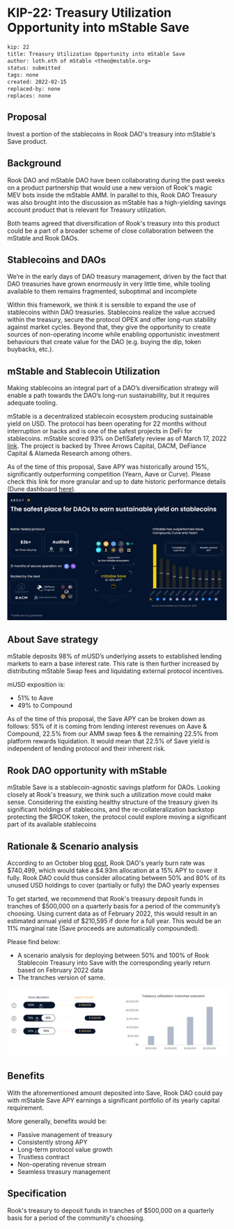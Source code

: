 # KIP-22: Treasury Utilization Opportunity into mStable Save

```
kip: 22
title: Treasury Utilization Opportunity into mStable Save
author: loth.eth of mStable <theo@mstable.org>
status: submitted
tags: none
created: 2022-02-15
replaced-by: none
replaces: none
```

## Proposal

Invest a portion of the stablecoins in Rook DAO's treasury into mStable's Save product. 

## Background

Rook DAO and mStable DAO have been collaborating during the past weeks on a product partnership that would use a new version of Rook's magic MEV bots inside the mStable AMM. In parallel to this, Rook DAO Treasury was also brought into the discussion as mStable has a high-yielding savings account product that is relevant for Treasury utilization.

Both teams agreed that diversification of Rook's treasury into this product could be a part of a broader scheme of close collaboration between the mStable and Rook DAOs.

## Stablecoins and DAOs

We’re in the early days of DAO treasury management, driven by the fact that DAO treasuries have grown enormously in very little time, while tooling available to them remains fragmented, suboptimal and incomplete

Within this framework, we think it is sensible to expand the use of stablecoins within DAO treasuries. Stablecoins realize the value accrued within the treasury, secure the protocol OPEX and offer long-run stability against market cycles. Beyond that, they give the opportunity to create sources of non-operating income while enabling opportunistic investment behaviours that create value for the DAO (e.g. buying the dip, token buybacks, etc.).

## mStable and Stablecoin Utilization

Making stablecoins an integral part of a DAO’s diversification strategy will enable a path towards the DAO’s long-run sustainability, but it requires adequate tooling.

mStable is a decentralized stablecoin ecosystem producing sustainable yield on USD. The protocol has been operating for 22 months without interruption or hacks and is one of the safest projects in DeFi for stablecoins. mStable scored 93% on DefiSafety review as of March 17, 2022 [link](https://www.defisafety.com/pqrs?title=mstable). The project is backed by Three Arrows Capital, DACM, DeFiance Capital & Alameda Research among others.

As of the time of this proposal, Save APY was historically around 15%, significantly outperforming competition (Yearn, Aave or Curve). Please check this link for more granular and up to date historic performance details (Dune dashboard [here](https://dune.com/naddison/mStable-imUSD-returns)). 
![Image1](KIP-22image.jpg)


## About Save strategy

mStable deposits 98% of mUSD’s underlying assets to established lending markets to earn a base interest rate. This rate is then further increased by distributing mStable Swap fees and liquidating external protocol incentives.

mUSD exposition is:

* 51% to Aave
* 49% to Compound

As of the time of this proposal, the Save APY can be broken down as follows: 55% of it is coming from lending interest revenues on Aave & Compound, 22.5% from our AMM swap fees & the remaining 22.5% from platform rewards liquidation. It would mean that 22.5% of Save yield is independent of lending protocol and their inherent risk. 

## Rook DAO opportunity with mStable

mStable Save is a stablecoin-agnostic savings platform for DAOs. Looking closely at Rook's treasury, we think such a utilization move could make sense. Considering the existing healthy structure of the treasury given its significant holdings of stablecoins, and the re-collateralization backstop protecting the $ROOK token, the protocol could explore moving a significant part of its available stablecoins

## Rationale & Scenario analysis

According to an October blog [post](https://blog.rook.fi/financial-update-october-2021/), Rook DAO's yearly burn rate was $740,499, which would take a $4.93m allocation at a 15% APY to cover it fully. Rook DAO could thus consider allocating between 50% and 80% of its unused USD holdings to cover (partially or fully) the DAO yearly expenses

To get started, we recommend that Rook's treasury deposit funds in tranches of $500,000 on a quarterly basis for a period of the community’s choosing. Using current data as of February 2022, this would result in an estimated annual yield of $210,595 if done for a full year. This would be an 11% marginal rate (Save proceeds are automatically compounded). 

Please find below: 

* A scenario analysis for deploying between 50% and 100% of Rook Stablecoin Treasury into Save with the corresponding yearly return based on February 2022 data
* The tranches version of same. 

![image2](KIP-22image2.png)

## Benefits

With the aforementioned amount deposited into Save, Rook DAO could pay with mStable Save APY earnings a significant portfolio of its yearly capital requirement. 

More generally, benefits would be:

* Passive management of treasury
* Consistently strong APY
* Long-term protocol value growth
* Trustless contract
* Non-operating revenue stream
* Seamless treasury management

## Specification

Rook's treasury to deposit funds in tranches of $500,000 on a quarterly basis for a period of the community's choosing. 
